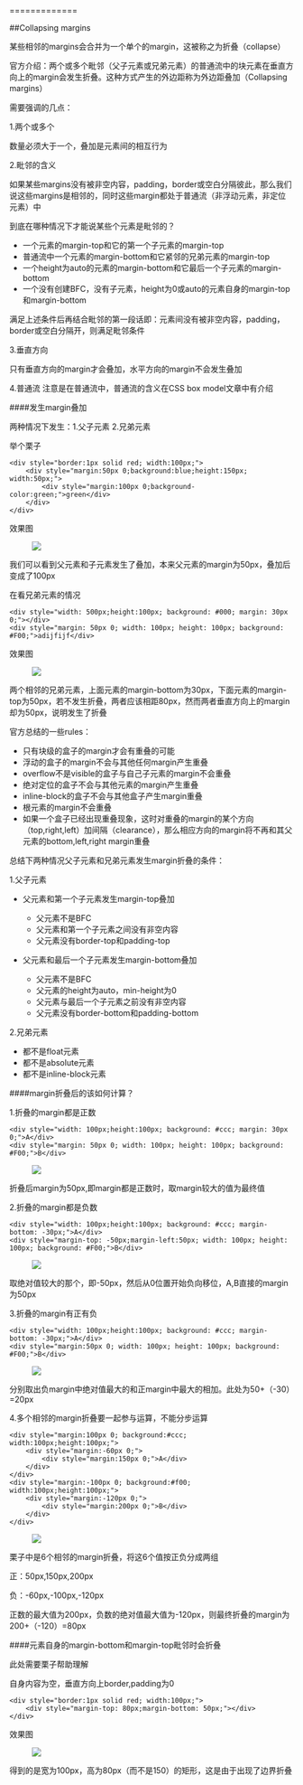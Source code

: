 =============

##Collapsing margins

某些相邻的margins会合并为一个单个的margin，这被称之为折叠（collapse）


官方介绍：两个或多个毗邻（父子元素或兄弟元素）的普通流中的块元素在垂直方向上的margin会发生折叠。这种方式产生的外边距称为外边距叠加（Collapsing margins）

需要强调的几点：

1.两个或多个

数量必须大于一个，叠加是元素间的相互行为

2.毗邻的含义

如果某些margins没有被非空内容，padding，border或空白分隔彼此，那么我们说这些margins是相邻的，同时这些margin都处于普通流（非浮动元素，非定位元素）中 

到底在哪种情况下才能说某些个元素是毗邻的？

* 一个元素的margin-top和它的第一个子元素的margin-top
* 普通流中一个元素的margin-bottom和它紧邻的兄弟元素的margin-top
* 一个height为auto的元素的margin-bottom和它最后一个子元素的margin-bottom
* 一个没有创建BFC，没有子元素，height为0或auto的元素自身的margin-top和margin-bottom

满足上述条件后再结合毗邻的第一段话即：元素间没有被非空内容，padding，border或空白分隔开，则满足毗邻条件

3.垂直方向

只有垂直方向的margin才会叠加，水平方向的margin不会发生叠加

4.普通流
注意是在普通流中，普通流的含义在CSS box model文章中有介绍

####发生margin叠加

两种情况下发生：1.父子元素  2.兄弟元素

举个栗子

	<div style="border:1px solid red; width:100px;">
	    <div style="margin:50px 0;background:blue;height:150px; width:50px;">      
	        <div style="margin:100px 0;background-color:green;">green</div>      
	    </div>
	</div>

效果图

<figure>
	<img src="img/collapsing1.jpg">
</figure>

我们可以看到父元素和子元素发生了叠加，本来父元素的margin为50px，叠加后变成了100px

在看兄弟元素的情况

	<div style="width: 500px;height:100px; background: #000; margin: 30px 0;"></div>
	<div style="margin: 50px 0; width: 100px; height: 100px; background: #F00;">adijfijf</div>

效果图

<figure>
	<img src="img/collapsing2.jpg">
</figure>

两个相邻的兄弟元素，上面元素的margin-bottom为30px，下面元素的margin-top为50px，若不发生折叠，两者应该相距80px，然而两者垂直方向上的margin却为50px，说明发生了折叠


官方总结的一些rules：

* 只有块级的盒子的margin才会有重叠的可能
* 浮动的盒子的margin不会与其他任何margin产生重叠
* overflow不是visible的盒子与自己子元素的margin不会重叠
* 绝对定位的盒子不会与其他元素的margin产生重叠
* inline-block的盒子不会与其他盒子产生margin重叠
* 根元素的margin不会重叠
* 如果一个盒子已经出现重叠现象，这时对重叠的margin的某个方向（top,right,left）加间隔（clearance），那么相应方向的margin将不再和其父元素的bottom,left,right margin重叠

总结下两种情况父子元素和兄弟元素发生margin折叠的条件：

1.父子元素

* 父元素和第一个子元素发生margin-top叠加
	* 父元素不是BFC
	* 父元素和第一个子元素之间没有非空内容
	* 父元素没有border-top和padding-top

* 父元素和最后一个子元素发生margin-bottom叠加
	* 父元素不是BFC
	* 父元素的height为auto，min-height为0
	* 父元素与最后一个子元素之前没有非空内容
	* 父元素没有border-bottom和padding-bottom

2.兄弟元素

* 都不是float元素
* 都不是absolute元素
* 都不是inline-block元素

####margin折叠后的该如何计算？

1.折叠的margin都是正数

	<div style="width: 100px;height:100px; background: #ccc; margin: 30px 0;">A</div>
	<div style="margin: 50px 0; width: 100px; height: 100px; background: #F00;">B</div>


<figure>
	<img src="img/collapsing3.jpg">
</figure>

折叠后margin为50px,即margin都是正数时，取margin较大的值为最终值

2.折叠的margin都是负数

	<div style="width: 100px;height:100px; background: #ccc; margin-bottom: -30px;">A</div>
	<div style="margin-top: -50px;margin-left:50px; width: 100px; height: 100px; background: #F00;">B</div>

<figure>
	<img src="img/collapsing4.jpg">
</figure>

取绝对值较大的那个，即-50px，然后从0位置开始负向移位，A,B直接的margin为50px

3.折叠的margin有正有负

	<div style="width: 100px;height:100px; background: #ccc; margin-bottom: -30px;">A</div>
	<div style="margin:50px 0; width: 100px; height: 100px; background: #F00;">B</div>

<figure>
	<img src="img/collapsing5.jpg">
</figure>

分别取出负margin中绝对值最大的和正margin中最大的相加。此处为50+（-30）=20px

4.多个相邻的margin折叠要一起参与运算，不能分步运算

	<div style="margin:100px 0; background:#ccc; width:100px;height:100px;">
		<div style="margin:-60px 0;">
			<div style="margin:150px 0;">A</div>
		</div>
	</div>
	<div style="margin:-100px 0; background:#f00; width:100px;height:100px;">
		<div style="margin:-120px 0;">
		    <div style="margin:200px 0;">B</div>
		</div>
	</div>


<figure>
	<img src="img/collapsing6.jpg">
</figure>

栗子中是6个相邻的margin折叠，将这6个值按正负分成两组

正：50px,150px,200px

负：-60px,-100px,-120px

正数的最大值为200px，负数的绝对值最大值为-120px，则最终折叠的margin为200+（-120）=80px

####元素自身的margin-bottom和margin-top毗邻时会折叠

此处需要栗子帮助理解

自身内容为空，垂直方向上border,padding为0

	<div style="border:1px solid red; width:100px;">
    	<div style="margin-top: 80px;margin-bottom: 50px;"></div>
	</div>

效果图

<figure>
	<img src="img/collapsing7.jpg">
</figure>

得到的是宽为100px，高为80px（而不是150）的矩形，这是由于出现了边界折叠
